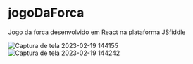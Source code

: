# jogoDaForca

Jogo da forca desenvolvido em React na plataforma JSfiddle


![Captura de tela 2023-02-19 144155](https://user-images.githubusercontent.com/99829800/219965313-93ac8243-8e2e-4cb4-a4b2-f0cf5ef4b40c.png)
![Captura de tela 2023-02-19 144242](https://user-images.githubusercontent.com/99829800/219965314-5096fa61-2c21-4f01-b37d-79b3fbdfd732.png)
